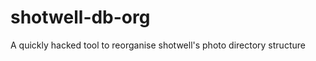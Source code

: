 shotwell-db-org
===============

A quickly hacked tool to reorganise shotwell's photo directory structure
